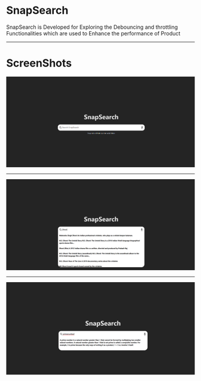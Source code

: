 # SnapSearch
SnapSearch is Developed for Exploring the Debouncing and throttling Functionalities which are used to Enhance the performance of Product
<hr>

# ScreenShots

<img src="./src/assets/screenshot1.png">
<hr>
<img src="./src/assets/screenshot2.png">
<hr>
<img src="./src/assets/screenshot3.png">
